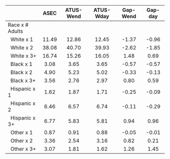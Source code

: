 
|                      |         ASEC |    ATUS-Wend |    ATUS-Wday |     Gap-Wend |      Gap-day |
| -------------------- | :----------: | :----------: | :----------: | :----------: | :----------: |
| Race x # Adults      |              |              |              |              |              |
| &nbsp;&nbsp;White x 1 |        11.49 |        12.86 |        12.45 |        -1.37 |        -0.96 |
| &nbsp;&nbsp;White x 2 |        38.08 |        40.70 |        39.93 |        -2.62 |        -1.85 |
| &nbsp;&nbsp;White x 3+ |        16.74 |        15.26 |        16.05 |         1.48 |         0.69 |
| &nbsp;&nbsp;Black x 1 |         3.08 |         3.65 |         3.65 |        -0.57 |        -0.57 |
| &nbsp;&nbsp;Black x 2 |         4.90 |         5.23 |         5.02 |        -0.33 |        -0.13 |
| &nbsp;&nbsp;Black x 3+ |         3.56 |         2.76 |         2.97 |         0.80 |         0.59 |
| &nbsp;&nbsp;Hispanic x 1 |         1.62 |         1.87 |         1.71 |        -0.25 |        -0.09 |
| &nbsp;&nbsp;Hispanic x 2 |         6.46 |         6.57 |         6.74 |        -0.11 |        -0.29 |
| &nbsp;&nbsp;Hispanic x 3+ |         6.77 |         5.83 |         5.81 |         0.94 |         0.96 |
| &nbsp;&nbsp;Other x 1 |         0.87 |         0.91 |         0.88 |        -0.05 |        -0.01 |
| &nbsp;&nbsp;Other x 2 |         3.36 |         2.54 |         3.16 |         0.82 |         0.21 |
| &nbsp;&nbsp;Other x 3+ |         3.07 |         1.81 |         1.62 |         1.26 |         1.45 |

